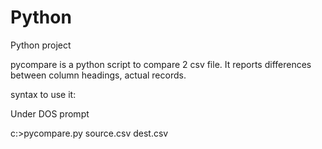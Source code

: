 Python
======

Python project

pycompare is a python script to compare 2 csv file. It reports differences between column headings, actual records. 

syntax to use it:

Under DOS prompt

c:>pycompare.py source.csv dest.csv
